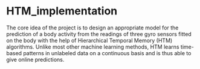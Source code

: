 # HTM_implementation

The core idea of the project is to design an appropriate model for the prediction of a body
activity from the readings of three gyro sensors fitted on the body with the help of Hierarchical
Temporal Memory (HTM) algorithms. Unlike most other machine learning methods, HTM learns
time-based patterns in unlabeled data on a continuous basis and is thus able to give online predictions.
